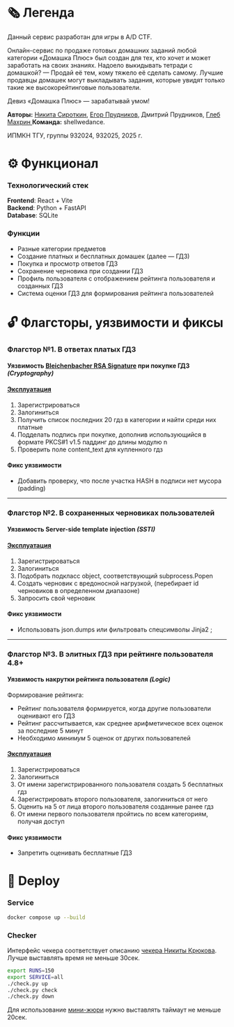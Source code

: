 # 🗞️ Легенда

Данный сервис разработан для игры в A/D CTF.

Онлайн-сервис по продаже готовых домашних заданий любой категории «Домашка Плюс» был создан для тех, кто хочет и может заработать на своих знаниях.
Надоело выкидывать тетради с домашкой? — Продай её тем, кому тяжело её сделать самому.
Лучшие продавцы домашек могут выкладывать задания, которые увидят только такие же высокорейтинговые пользователи.

Девиз «Домашка Плюс» — зарабатывай умом!

**Авторы:** [Никита Сироткин](https://github.com/skutor124), [Егор Прудников](https://github.com/edgre), Дмитрий Прудников, [Глеб Махрин ](https://github.com/MakhrinBelggg)
**Команда:** shellwedance.

ИПМКН ТГУ, группы 932024, 932025, 2025 г.

# ⚙️ Функционал

### Технологический стек

**Frontend**: React + Vite  
**Backend**: Python + FastAPI  
**Database**: SQLite

### Функции

- Разные категории предметов
- Создание платных и бесплатных домашек (далее — ГДЗ)
- Покупка и просмотр ответов ГДЗ
- Сохранение черновика при создании ГДЗ
- Профиль пользователя с отображением рейтинга пользователя и созданных ГДЗ
- Система оценки ГДЗ для формирования рейтинга пользователей

# 🔓 Флагсторы, уязвимости и фиксы

### Флагстор №1. В ответах платых ГДЗ

#### Уязвимость **[Bleichenbacher RSA Signature](https://landonhemsley.com/bleichenbacher-06-rsa-signature-forgery-what-they-assume-you-know/)** при покупке ГДЗ _(Cryptography)_

#### [Эксплуатация](./exploits/purchase.py)

1. Зарегистрироваться
2. Залогиниться
3. Получить список последних 20 гдз в категории и найти среди них платные
4. Подделать подпись при покупке, дополнив использующийся в формате PKCS#1 v1.5 паддинг до длины модулю n
5. Проверить поле content_text для купленного гдз

#### Фикс уязвимости

- Добавить проверку, что после участка HASH в подписи нет мусора (padding)

---

### Флагстор №2. В сохраненных черновиках пользователей

#### Уязвимость Server-side template injection _(SSTI)_

#### [Эксплуатация](./exploits/drafts.py)

1. Зарегистрироваться
2. Залогиниться
3. Подобрать подкласс object, соответствующий subprocess.Popen
4. Создать черновик с вредоносной нагрузкой, (перебирает id черновиков в определенном диапазоне)
5. Запросить свой черновик

#### Фикс уязвимости

- Использовать json.dumps или фильтровать спецсимволы Jinja2 ;

---

### Флагстор №3. В элитных ГДЗ при рейтинге пользователя 4.8+

#### Уязвимость накрутки рейтинга пользователя _(Logic)_

Формирование рейтинга:

- Рейтинг пользователя формируется, когда другие пользователи оценивают его ГДЗ
- Рейтинг рассчитывается, как среднее арифметическое всех оценок за последние 5 минут
- Необходимо _минимум_ 5 оценок от других пользователей

#### [Эксплуатация](./exploits/rating.py)

1. Зарегистрироваться
2. Залогиниться
3. От имени зарегистрированного пользователя создать 5 бесплатных гдз
4. Зарегистрировать второго пользователя, залогиниться от него
5. Оценить на 5 от лица второго пользователя созданные ранее гдз
6. От имени первого пользователя пройтись по всем категориям, получая доступ

#### Фикс уязвимости

- Запретить оценивать бесплатные ГДЗ

# 🚜 Deploy

### Service

```Bash
docker compose up --build
```

### Checker

Интерфейс чекера соответствует описанию [чекера Никиты Крюкова](https://github.com/cravtos/calendar/tree/main/checkers/calendary). Лучше выставлять время не меньше 30сек.

```Bash
export RUNS=150
export SERVICE=all
./check.py up
./check.py check
./check.py down
```

Для использование [мини-жюри](https://github.com/hacker-volodya/mini-checksystem) нужно выставлять таймаут не меньше 20сек.
